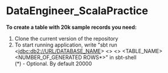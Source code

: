 # DataEngineer_ScalaPractice
<b>To create a table with 20k sample records you need:</b>
1) Clone the current version of the repository
2) To start running application, write "sbt run <<jdbc:db2://URL/DATABASE_NAME>> <<USERNAME>> <<PASSWORD>> <TABLE_NAME> <NUMBER_OF_GENERATED ROWS*>" in sbt-shell
   <br>
(*) - Optional. By default 20000
 
 

